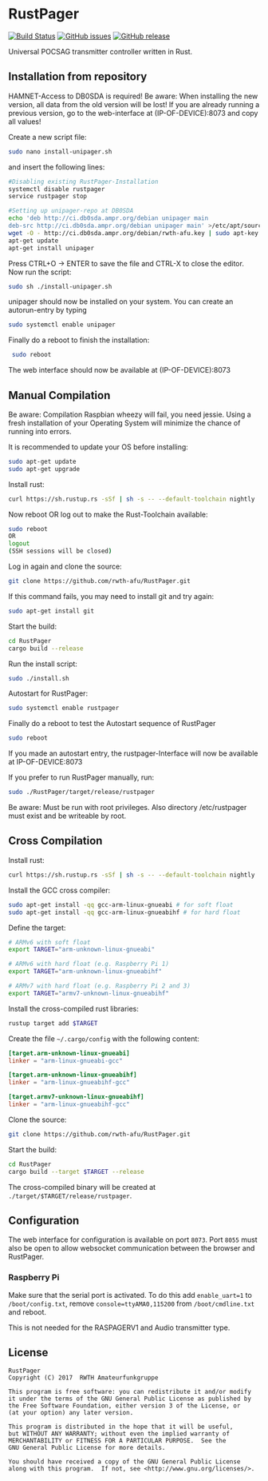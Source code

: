 # RustPager

[![Build Status](https://img.shields.io/travis/rwth-afu/RustPager.svg?style=flat)](https://travis-ci.org/rwth-afu/RustPager)
[![GitHub issues](https://img.shields.io/github/issues/rwth-afu/RustPager.svg?style=flat)](https://github.com/rwth-afu/RustPager/issues)
[![GitHub release](https://img.shields.io/github/release/rwth-afu/RustPager.svg?style=flat)](https://github.com/rwth-afu/RustPager/releases)

Universal POCSAG transmitter controller written in Rust.

## Installation from repository
HAMNET-Access to DB0SDA is required!
Be aware: When installing the new version, all data from the old version will be lost! If you are already running a previous version, go to the web-interface at (IP-OF-DEVICE):8073 and copy all values!

Create a new script file:

```bash
sudo nano install-unipager.sh
```
and insert the following lines:

```bash
#Disabling existing RustPager-Installation
systemctl disable rustpager
service rustpager stop

#Setting up unipager-repo at DB0SDA
echo 'deb http://ci.db0sda.ampr.org/debian unipager main
deb-src http://ci.db0sda.ampr.org/debian unipager main' >/etc/apt/sources.list.d/unipager.list
wget -O - http://ci.db0sda.ampr.org/debian/rwth-afu.key | sudo apt-key add -
apt-get update
apt-get install unipager
```
Press CTRL+O -> ENTER to save the file and CTRL-X to close the editor.
Now run the script:

```bash
sudo sh ./install-unipager.sh
```
unipager should now be installed on your system. You can create an autorun-entry by typing

```bash
sudo systemctl enable unipager
```
Finally do a reboot to finish the installation:

```bash
 sudo reboot
```
The web interface should now be available at (IP-OF-DEVICE):8073 

## Manual Compilation
Be aware: Compilation Raspbian wheezy will fail, you need jessie. Using a fresh installation of your Operating System will minimize the chance of running into errors.

It is recommended to update your OS before installing:

```bash
sudo apt-get update
sudo apt-get upgrade
```

Install rust:

```bash
curl https://sh.rustup.rs -sSf | sh -s -- --default-toolchain nightly
```

Now reboot OR log out to make the Rust-Toolchain available:

```bash
sudo reboot
OR
logout
(SSH sessions will be closed)
```

Log in again and clone the source:

```bash
git clone https://github.com/rwth-afu/RustPager.git
```

If this command fails, you may need to install git and try again:

```bash
sudo apt-get install git
```

Start the build:

```bash
cd RustPager
cargo build --release
```

Run the install script:

```bash
sudo ./install.sh
```

Autostart for RustPager:

```bash
sudo systemctl enable rustpager
```

Finally do a reboot to test the Autostart sequence of RustPager

```bash
sudo reboot
```

If you made an autostart entry, the rustpager-Interface will now be available at IP-OF-DEVICE:8073

If you prefer to run RustPager manually, run:

```bash
sudo ./RustPager/target/release/rustpager
```

Be aware: Must be run with root privileges. Also directory /etc/rustpager must exist and be writeable by root.

## Cross Compilation

Install rust:

```bash
curl https://sh.rustup.rs -sSf | sh -s -- --default-toolchain nightly
```

Install the GCC cross compiler:

```bash
sudo apt-get install -qq gcc-arm-linux-gnueabi # for soft float
sudo apt-get install -qq gcc-arm-linux-gnueabihf # for hard float
```

Define the target:

```bash
# ARMv6 with soft float
export TARGET="arm-unknown-linux-gnueabi"

# ARMv6 with hard float (e.g. Raspberry Pi 1)
export TARGET="arm-unknown-linux-gnueabihf"

# ARMv7 with hard float (e.g. Raspberry Pi 2 and 3)
export TARGET="armv7-unknown-linux-gnueabihf"
```

Install the cross-compiled rust libraries:

```bash
rustup target add $TARGET
```

Create the file `~/.cargo/config` with the following content:

```toml
[target.arm-unknown-linux-gnueabi]
linker = "arm-linux-gnueabi-gcc"

[target.arm-unknown-linux-gnueabihf]
linker = "arm-linux-gnueabihf-gcc"

[target.armv7-unknown-linux-gnueabihf]
linker = "arm-linux-gnueabihf-gcc"
```

Clone the source:

```bash
git clone https://github.com/rwth-afu/RustPager.git
```

Start the build:

```bash
cd RustPager
cargo build --target $TARGET --release 
```

The cross-compiled binary will be created at `./target/$TARGET/release/rustpager`.

## Configuration
The web interface for configuration is available on port `8073`. Port `8055`
must also be open to allow websocket communication between the browser and
RustPager.

### Raspberry Pi
Make sure that the serial port is activated. To do this add `enable_uart=1` to
`/boot/config.txt`, remove `console=ttyAMA0,115200` from `/boot/cmdline.txt` and
reboot.

This is not needed for the RASPAGERV1 and Audio transmitter type.

## License

    RustPager
    Copyright (C) 2017  RWTH Amateurfunkgruppe

    This program is free software: you can redistribute it and/or modify
    it under the terms of the GNU General Public License as published by
    the Free Software Foundation, either version 3 of the License, or
    (at your option) any later version.

    This program is distributed in the hope that it will be useful,
    but WITHOUT ANY WARRANTY; without even the implied warranty of
    MERCHANTABILITY or FITNESS FOR A PARTICULAR PURPOSE.  See the
    GNU General Public License for more details.

    You should have received a copy of the GNU General Public License
    along with this program.  If not, see <http://www.gnu.org/licenses/>.

